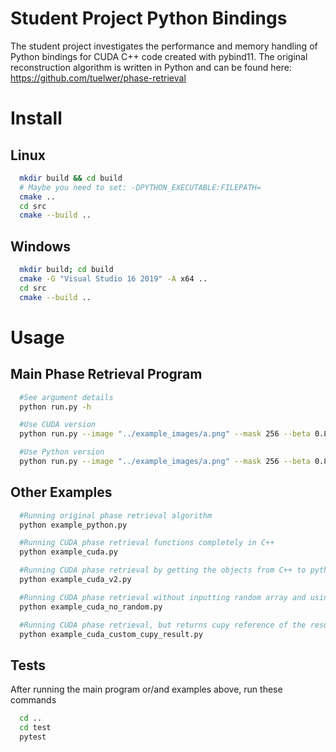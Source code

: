 # Student Project Python Bindings
The student project investigates the performance and memory handling of Python bindings for CUDA C++ code created with pybind11. The original reconstruction algorithm is written in Python and can be found here: https://github.com/tuelwer/phase-retrieval

# Install

## Linux

```bash
  mkdir build && cd build
  # Maybe you need to set: -DPYTHON_EXECUTABLE:FILEPATH=
  cmake ..
  cd src
  cmake --build ..
```

## Windows

```bash
  mkdir build; cd build
  cmake -G "Visual Studio 16 2019" -A x64 ..
  cd src
  cmake --build ..
```

# Usage

## Main Phase Retrieval Program 

```bash
  #See argument details
  python run.py -h

  #Use CUDA version
  python run.py --image "../example_images/a.png" --mask 256 --beta 0.8 --step 100 --mode hybrid --type cuda

  #Use Python version
  python run.py --image "../example_images/a.png" --mask 256 --beta 0.8 --step 100 --mode hybrid --type python
```

## Other Examples

```bash
  #Running original phase retrieval algorithm
  python example_python.py

  #Running CUDA phase retrieval functions completely in C++
  python example_cuda.py

  #Running CUDA phase retrieval by getting the objects from C++ to python before running the algorithm in python
  python example_cuda_v2.py

  #Running CUDA phase retrieval without inputting random array and using the auto generated random array instead
  python example_cuda_no_random.py

  #Running CUDA phase retrieval, but returns cupy reference of the result instead of the result itself
  python example_cuda_custom_cupy_result.py
```

## Tests

After running the main program or/and examples above, run these commands
```bash
  cd ..
  cd test
  pytest
```

